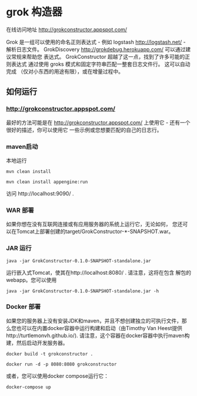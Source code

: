 # grok 构造器

在线访问地址 http://grokconstructor.appspot.com/

Grok 是一组可以使用的命名正则表达式 - 例如 logstash http://logstash.net/ -
解析日志文件。 GrokDiscovery http://grokdebug.herokuapp.com/ 可以通过建议常规来帮助您
表达式。 GrokConstructor 超越了这一点，找到了许多可能的正则表达式
通过使用 groks 模式和固定字符串匹配一整套日志文件行。 这可以自动完成
（仅对小东西的用途有限），或在增量过程中。

## 如何运行

### http://grokconstructor.appspot.com/

最好的方法可能是在 http://grokconstructor.appspot.com/ 上使用它 -
还有一个很好的描述，你可以使用它
一些示例或您想要匹配的自己的日志行。

### maven启动

本地运行
```shell
mvn clean install
```
```shell
mvn clean install appengine:run
```
访问 http://localhost:9090/ .

### WAR 部署

如果你想在没有互联网连接或有应用服务器的系统上运行它，无论如何，
您还可以在Tomcat上部署创建的target/GrokConstructor-*-SNAPSHOT.war。

### JAR 运行

```shell
java -jar GrokConstructor-0.1.0-SNAPSHOT-standalone.jar
```

运行嵌入式Tomcat，使其在http://localhost:8080/ .
请注意，这将在包含
解包的webapp。您可以使用

```shell
java -jar GrokConstructor-0.1.0-SNAPSHOT-standalone.jar -h
```


### Docker 部署
如果您的服务器上没有安装JDK和maven，并且不想创建独立的可执行文件，那么您也可以在内置docker容器中运行构建和启动（由Timothy Van Heest提供http://turtlemonvh.github.io/). 请注意，这个容器在docker容器中执行maven构建，然后启动开发服务器。
```
docker build -t grokconstructor .

docker run -d -p 8080:8080 grokconstructor

```
或者，您可以使用docker compose运行它：

```
docker-compose up
```
